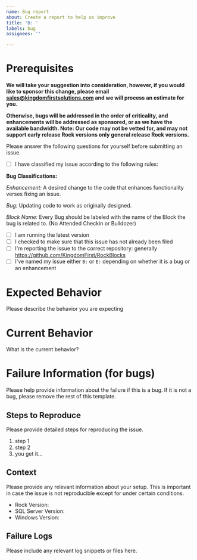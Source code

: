 ```yaml
---
name: Bug report
about: Create a report to help us improve
title: 'B: '
labels: bug
assignees: ''

---
```


# Prerequisites
**We will take your suggestion into consideration, however, if you would like to sponsor this change, please email sales@kingdomfirstsolutions.com and we will process an estimate for you.**

**Otherwise, bugs will be addressed in the order of criticality, and enhancements will be addressed as sponsored, or as we have the available bandwidth. Note: Our code may not be vetted for, and may not support early release Rock versions only general release Rock versions.**

Please answer the following questions for yourself before submitting an issue. 

- [ ] I have classified my issue according to the following rules:

**Bug Classifications:**

_Enhancement:_ A desired change to the code that enhances functionality verses fixing an issue.   

_Bug:_ Updating code to work as originally designed.

_Block Name:_ Every Bug should be labeled with the name of the Block the bug is related to. (No Attended Checkin or Bulldozer)

- [ ] I am running the latest version
- [ ] I checked to make sure that this issue has not already been filed
- [ ] I'm reporting the issue to the correct repository: generally https://github.com/KingdomFirst/RockBlocks
- [ ] I've named my issue either `B:` or `E:` depending on whether it is a bug or an enhancement

# Expected Behavior

Please describe the behavior you are expecting

# Current Behavior

What is the current behavior?

# Failure Information (for bugs)

Please help provide information about the failure if this is a bug. If it is not a bug, please remove the rest of this template.

## Steps to Reproduce

Please provide detailed steps for reproducing the issue. 

1. step 1
2. step 2
3. you get it...

## Context

Please provide any relevant information about your setup. This is important in case the issue is not reproducible except for under certain conditions.

* Rock Version:
* SQL Server Version:
* Windows Version:

## Failure Logs

Please include any relevant log snippets or files here.
